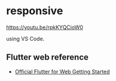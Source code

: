 # responsive


https://youtu.be/rpkKYQCioW0

using VS Code.

## Flutter web reference

* [Official Flutter for Web Getting Started](https://flutter.dev/docs/get-started/web)
